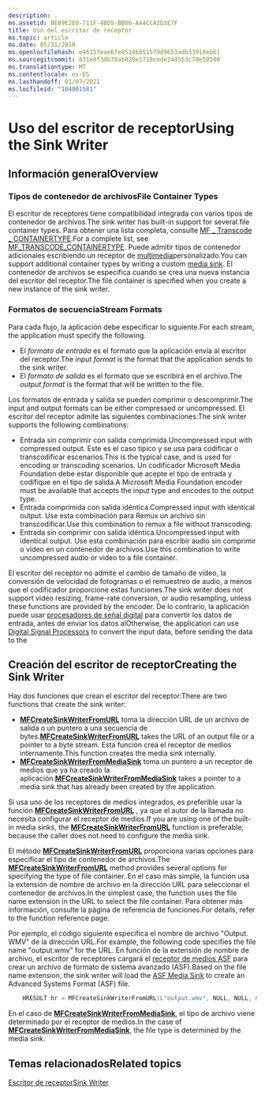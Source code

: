 ```yaml
---
description: .
ms.assetid: BE89E2E0-711F-4BD5-BB86-AA4CCA2D3E7F
title: Uso del escritor de receptor
ms.topic: article
ms.date: 05/31/2018
ms.openlocfilehash: e46157eae6fe851468515f9d9653adb33918ebb1
ms.sourcegitcommit: 831e8f3db78ab820e1710cede244553c70e50500
ms.translationtype: MT
ms.contentlocale: es-ES
ms.lasthandoff: 01/07/2021
ms.locfileid: "104001581"
---
```

# <a name="using-the-sink-writer"></a><span data-ttu-id="d6598-103">Uso del escritor de receptor</span><span class="sxs-lookup"><span data-stu-id="d6598-103">Using the Sink Writer</span></span>

## <a name="overview"></a><span data-ttu-id="d6598-104">Información general</span><span class="sxs-lookup"><span data-stu-id="d6598-104">Overview</span></span>

### <a name="file-container-types"></a><span data-ttu-id="d6598-105">Tipos de contenedor de archivos</span><span class="sxs-lookup"><span data-stu-id="d6598-105">File Container Types</span></span>

<span data-ttu-id="d6598-106">El escritor de receptores tiene compatibilidad integrada con varios tipos de contenedor de archivos.</span><span class="sxs-lookup"><span data-stu-id="d6598-106">The sink writer has built-in support for several file container types.</span></span> <span data-ttu-id="d6598-107">Para obtener una lista completa, consulte [MF \_ Transcode \_ CONTAINERTYPE](mf-transcode-containertype.md).</span><span class="sxs-lookup"><span data-stu-id="d6598-107">For a complete list, see [MF\_TRANSCODE\_CONTAINERTYPE](mf-transcode-containertype.md).</span></span> <span data-ttu-id="d6598-108">Puede admitir tipos de contenedor adicionales escribiendo un receptor de [multimedia](media-sinks.md)personalizado.</span><span class="sxs-lookup"><span data-stu-id="d6598-108">You can support additional container types by writing a custom [media sink](media-sinks.md).</span></span> <span data-ttu-id="d6598-109">El contenedor de archivos se especifica cuando se crea una nueva instancia del escritor del receptor.</span><span class="sxs-lookup"><span data-stu-id="d6598-109">The file container is specified when you create a new instance of the sink writer.</span></span>

### <a name="stream-formats"></a><span data-ttu-id="d6598-110">Formatos de secuencia</span><span class="sxs-lookup"><span data-stu-id="d6598-110">Stream Formats</span></span>

<span data-ttu-id="d6598-111">Para cada flujo, la aplicación debe especificar lo siguiente.</span><span class="sxs-lookup"><span data-stu-id="d6598-111">For each stream, the application must specify the following.</span></span>

-   <span data-ttu-id="d6598-112">El *formato de entrada* es el formato que la aplicación envía al escritor del receptor.</span><span class="sxs-lookup"><span data-stu-id="d6598-112">The *input format* is the format that the application sends to the sink writer.</span></span>
-   <span data-ttu-id="d6598-113">El *formato de salida* es el formato que se escribirá en el archivo.</span><span class="sxs-lookup"><span data-stu-id="d6598-113">The *output format* is the format that will be written to the file.</span></span>

<span data-ttu-id="d6598-114">Los formatos de entrada y salida se pueden comprimir o descomprimir.</span><span class="sxs-lookup"><span data-stu-id="d6598-114">The input and output formats can be either compressed or uncompressed.</span></span> <span data-ttu-id="d6598-115">El escritor del receptor admite las siguientes combinaciones:</span><span class="sxs-lookup"><span data-stu-id="d6598-115">The sink writer supports the following combinations:</span></span>

-   <span data-ttu-id="d6598-116">Entrada sin comprimir con salida comprimida.</span><span class="sxs-lookup"><span data-stu-id="d6598-116">Uncompressed input with compressed output.</span></span> <span data-ttu-id="d6598-117">Este es el caso típico y se usa para codificar o transcodificar escenarios.</span><span class="sxs-lookup"><span data-stu-id="d6598-117">This is the typical case, and is used for encoding or transcoding scenarios.</span></span> <span data-ttu-id="d6598-118">Un codificador Microsoft Media Foundation debe estar disponible que acepte el tipo de entrada y codifique en el tipo de salida.</span><span class="sxs-lookup"><span data-stu-id="d6598-118">A Microsoft Media Foundation encoder must be available that accepts the input type and encodes to the output type.</span></span>
-   <span data-ttu-id="d6598-119">Entrada comprimida con salida idéntica.</span><span class="sxs-lookup"><span data-stu-id="d6598-119">Compressed input with identical output.</span></span> <span data-ttu-id="d6598-120">Use esta combinación para Remux un archivo sin transcodificar.</span><span class="sxs-lookup"><span data-stu-id="d6598-120">Use this combination to remux a file without transcoding.</span></span>
-   <span data-ttu-id="d6598-121">Entrada sin comprimir con salida idéntica.</span><span class="sxs-lookup"><span data-stu-id="d6598-121">Uncompressed input with identical output.</span></span> <span data-ttu-id="d6598-122">Use esta combinación para escribir audio sin comprimir o vídeo en un contenedor de archivos.</span><span class="sxs-lookup"><span data-stu-id="d6598-122">Use this combination to write uncompressed audio or video to a file container.</span></span>

<span data-ttu-id="d6598-123">El escritor del receptor no admite el cambio de tamaño de vídeo, la conversión de velocidad de fotogramas o el remuestreo de audio, a menos que el codificador proporcione estas funciones.</span><span class="sxs-lookup"><span data-stu-id="d6598-123">The sink writer does not support video resizing, frame-rate conversion, or audio resampling, unless these functions are provided by the encoder.</span></span> <span data-ttu-id="d6598-124">De lo contrario, la aplicación puede usar [procesadores de señal digital](windowsmediadigitalsignalprocessors.md) para convertir los datos de entrada, antes de enviar los datos al</span><span class="sxs-lookup"><span data-stu-id="d6598-124">Otherwise, the application can use [Digital Signal Processors](windowsmediadigitalsignalprocessors.md) to convert the input data, before sending the data to the</span></span>

## <a name="creating-the-sink-writer"></a><span data-ttu-id="d6598-125">Creación del escritor de receptor</span><span class="sxs-lookup"><span data-stu-id="d6598-125">Creating the Sink Writer</span></span>

<span data-ttu-id="d6598-126">Hay dos funciones que crean el escritor del receptor:</span><span class="sxs-lookup"><span data-stu-id="d6598-126">There are two functions that create the sink writer:</span></span>

-   <span data-ttu-id="d6598-127">[**MFCreateSinkWriterFromURL**](/windows/desktop/api/mfreadwrite/nf-mfreadwrite-mfcreatesinkwriterfromurl) toma la dirección URL de un archivo de salida o un puntero a una secuencia de bytes.</span><span class="sxs-lookup"><span data-stu-id="d6598-127">[**MFCreateSinkWriterFromURL**](/windows/desktop/api/mfreadwrite/nf-mfreadwrite-mfcreatesinkwriterfromurl) takes the URL of an output file or a pointer to a byte stream.</span></span> <span data-ttu-id="d6598-128">Esta función crea el receptor de medios internamente.</span><span class="sxs-lookup"><span data-stu-id="d6598-128">This function creates the media sink internally.</span></span>
-   <span data-ttu-id="d6598-129">[**MFCreateSinkWriterFromMediaSink**](/windows/desktop/api/mfreadwrite/nf-mfreadwrite-mfcreatesinkwriterfrommediasink) toma un puntero a un receptor de medios que ya ha creado la aplicación.</span><span class="sxs-lookup"><span data-stu-id="d6598-129">[**MFCreateSinkWriterFromMediaSink**](/windows/desktop/api/mfreadwrite/nf-mfreadwrite-mfcreatesinkwriterfrommediasink) takes a pointer to a media sink that has already been created by the application.</span></span>

<span data-ttu-id="d6598-130">Si usa uno de los receptores de medios integrados, es preferible usar la función [**MFCreateSinkWriterFromURL**](/windows/desktop/api/mfreadwrite/nf-mfreadwrite-mfcreatesinkwriterfromurl) , ya que el autor de la llamada no necesita configurar el receptor de medios.</span><span class="sxs-lookup"><span data-stu-id="d6598-130">If you are using one of the built-in media sinks, the [**MFCreateSinkWriterFromURL**](/windows/desktop/api/mfreadwrite/nf-mfreadwrite-mfcreatesinkwriterfromurl) function is preferable, because the caller does not need to configure the media sink.</span></span>

<span data-ttu-id="d6598-131">El método [**MFCreateSinkWriterFromURL**](/windows/desktop/api/mfreadwrite/nf-mfreadwrite-mfcreatesinkwriterfromurl) proporciona varias opciones para especificar el tipo de contenedor de archivos.</span><span class="sxs-lookup"><span data-stu-id="d6598-131">The [**MFCreateSinkWriterFromURL**](/windows/desktop/api/mfreadwrite/nf-mfreadwrite-mfcreatesinkwriterfromurl) method provides several options for specifying the type of file container.</span></span> <span data-ttu-id="d6598-132">En el caso más simple, la función usa la extensión de nombre de archivo en la dirección URL para seleccionar el contenedor de archivos.</span><span class="sxs-lookup"><span data-stu-id="d6598-132">In the simplest case, the function uses the file name extension in the URL to select the file container.</span></span> <span data-ttu-id="d6598-133">Para obtener más información, consulte la página de referencia de funciones.</span><span class="sxs-lookup"><span data-stu-id="d6598-133">For details, refer to the function reference page.</span></span>

<span data-ttu-id="d6598-134">Por ejemplo, el código siguiente especifica el nombre de archivo "Output. WMV" de la dirección URL.</span><span class="sxs-lookup"><span data-stu-id="d6598-134">For example, the following code specifies the file name "output.wmv" for the URL.</span></span> <span data-ttu-id="d6598-135">En función de la extensión de nombre de archivo, el escritor de receptores cargará el [receptor de medios ASF](asf-media-sinks.md) para crear un archivo de formato de sistema avanzado (ASF).</span><span class="sxs-lookup"><span data-stu-id="d6598-135">Based on the file name extension, the sink writer will load the [ASF Media Sink](asf-media-sinks.md) to create an Advanced Systems Format (ASF) file.</span></span>


```C++
    HRESULT hr = MFCreateSinkWriterFromURL(L"output.wmv", NULL, NULL, &pSinkWriter);
```



<span data-ttu-id="d6598-136">En el caso de [**MFCreateSinkWriterFromMediaSink**](/windows/desktop/api/mfreadwrite/nf-mfreadwrite-mfcreatesinkwriterfrommediasink), el tipo de archivo viene determinado por el receptor de medios.</span><span class="sxs-lookup"><span data-stu-id="d6598-136">In the case of [**MFCreateSinkWriterFromMediaSink**](/windows/desktop/api/mfreadwrite/nf-mfreadwrite-mfcreatesinkwriterfrommediasink), the file type is determined by the media sink.</span></span>

## <a name="related-topics"></a><span data-ttu-id="d6598-137">Temas relacionados</span><span class="sxs-lookup"><span data-stu-id="d6598-137">Related topics</span></span>

<dl> <dt>

[<span data-ttu-id="d6598-138">Escritor de receptor</span><span class="sxs-lookup"><span data-stu-id="d6598-138">Sink Writer</span></span>](sink-writer.md)
</dt> </dl>

 

 



